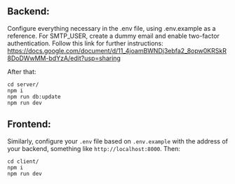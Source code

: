 ## Backend:

Configure everything necessary in the .env file, using .env.example as a reference. For SMTP_USER, create a dummy email and enable two-factor authentication. Follow this link for further instructions: https://docs.google.com/document/d/11_4joamBWNDj3ebfa2_8opw0KRSkR8DoDWwMM-bdYzA/edit?usp=sharing

After that:

```
cd server/
npm i
npm run db:update
npm run dev
```

## Frontend:

Similarly, configure your `.env` file based on `.env.example` with the address of your backend, something like `http://localhost:8000`. Then:

```
cd client/
npm i
npm run dev
```
